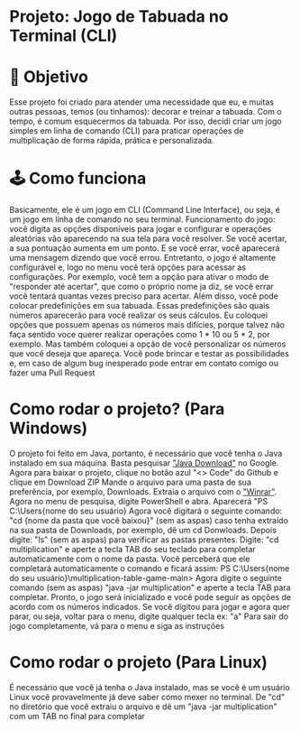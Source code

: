 # Projeto: Jogo de Tabuada no Terminal (CLI)

# 🎯 Objetivo
Esse projeto foi criado para atender uma necessidade que eu, e muitas outras pessoas, temos (ou tinhamos): decorar e treinar a tabuada.
Com o tempo, é comum esquecermos da tabuada. Por isso, decidi criar um jogo simples em linha de comando (CLI) para praticar operações de multiplicação de forma rápida, prática e personalizada.

# 🕹️ Como funciona

Basicamente, ele é um jogo em CLI (Command Line Interface), ou seja, é um jogo em linha de comando no seu terminal.
Funcionamento do jogo: você digita as opções disponíveis para jogar e configurar e operações aleatórias vão aparecendo na sua tela para você resolver.
Se você acertar, a sua pontuação aumenta em um ponto.
E se você errar, você aparecerá uma mensagem dizendo que você errou.
Entretanto, o jogo é altamente configurável e, logo no menu você terá opções para acessar as configurações.
Por exemplo, você tem a opção para ativar o modo de "responder até acertar", que como o próprio nome ja diz, se você errar você tentará quantas vezes preciso para acertar.
Além disso, você pode colocar predefinições em sua tabuada. Essas predefinições são quais números aparecerão para você realizar os seus cálculos.
Eu coloquei opções que possuem apenas os números mais difícies, porque talvez não faça sentido voce querer realizar operações como 1 * 10 ou 5 * 2, por exemplo.
Mas também coloquei a opção de você personalizar os números que você deseja que apareça.
Você pode brincar e testar as possibilidades e, em caso de algum bug inesperado pode entrar em contato comigo ou fazer uma Pull Request

# Como rodar o projeto? (Para Windows)
O projeto foi feito em Java, portanto, é necessário que você tenha o Java instalado em sua máquina. Basta pesquisar <a href="https://www.java.com/pt-BR/download/?locale=pt_BR" target="_blank">"Java Download"</a> no Google.
Agora para baixar o projeto, clique no botão azul "<> Code" do Github e clique em Download ZIP
Mande o arquivo para uma pasta de sua preferência, por exemplo, Downloads.
Extraia o arquivo com o <a href="[https://www.java.com/pt-BR/download/?locale=pt_BR](https://www.win-rar.com/predownload.html?&L=9)" target="_blank">"Winrar"</a>.
Agora no menu de pesquisa, digite PowerShell e abra.
Aparecerá "PS C:\Users\{nome do seu usuário}
Agora você digitará o seguinte comando: "cd {nome da pasta que você baixou}" (sem as aspas) caso tenha extraído na sua pasta de Downloads, por exemplo, dê um cd Donwloads.
Depois digite: "ls" (sem as aspas) para verificar as pastas presentes.
Digite: "cd multiplication" e aperte a tecla TAB do seu teclado para completar automaticamente com o nome da pasta.
Você perceberá que ele completará automaticamente o comando e ficará assim: PS C:\Users\{nome do seu usuário}\multiplication-table-game-main>
Agora digite o seguinte comando (sem as aspas) "java -jar multiplication" e aperte a tecla TAB para completar.
Pronto, o jogo será inicializado e você pode seguir as opções de acordo com os números indicados.
Se você digitou para jogar e agora quer parar, ou seja, voltar para o menu, digite qualquer tecla ex: "a"
Para sair do jogo completamente, vá para o menu e siga as instruções

# Como rodar o projeto (Para Linux)
É necessário que você já tenha o Java instalado, mas se você é um usuário Linux você provavelmente já deve saber como mexer no terminal.
De "cd" no diretório que você extraiu o arquivo e dê um "java -jar multiplication" com um TAB no final para completar

